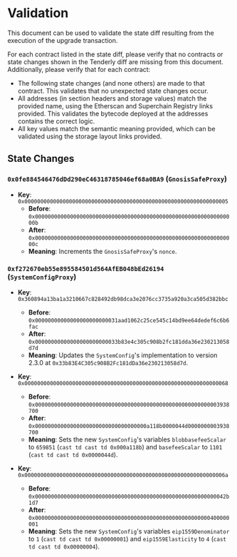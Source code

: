 # Validation

This document can be used to validate the state diff resulting from the execution of the upgrade
transaction.

For each contract listed in the state diff, please verify that no contracts or state changes shown in the Tenderly diff are missing from this document. Additionally, please verify that for each contract:

- The following state changes (and none others) are made to that contract. This validates that no unexpected state changes occur.
- All addresses (in section headers and storage values) match the provided name, using the Etherscan and Superchain Registry links provided. This validates the bytecode deployed at the addresses contains the correct logic.
- All key values match the semantic meaning provided, which can be validated using the storage layout links provided.

## State Changes

### `0x0fe884546476dDd290eC46318785046ef68a0BA9` (`GnosisSafeProxy`)

- **Key**: `0x0000000000000000000000000000000000000000000000000000000000000005`
  - **Before**: `0x000000000000000000000000000000000000000000000000000000000000000b`
  - **After**: `0x000000000000000000000000000000000000000000000000000000000000000c`
  - **Meaning**: Increments the `GnosisSafeProxy`'s `nonce`.

### `0xf272670eb55e895584501d564AfEB048bEd26194` (`SystemConfigProxy`)

- **Key**: `0x360894a13ba1a3210667c828492db98dca3e2076cc3735a920a3ca505d382bbc`
  - **Before**: `0x00000000000000000000000031aad1062c25ce545c14bd9ee64dedef6c6b6fac`
  - **After**:  `0x00000000000000000000000033b83e4c305c908b2fc181dda36e230213058d7d`
  - **Meaning**: Updates the `SystemConfig`'s implementation to version 2.3.0 at `0x33b83E4C305c908B2Fc181dDa36e230213058d7d`.

- **Key**: `0x0000000000000000000000000000000000000000000000000000000000000068`
  - **Before**: `0x0000000000000000000000000000000000000000000000000000000003938700`
  - **After**: `0x00000000000000000000000000000000000a118b0000044d0000000003938700`
  - **Meaning**: Sets the new `SystemConfig`'s variables `blobbasefeeScalar` to `659851` (`cast td cast td 0x000a118b`) and `basefeeScalar` to `1101` (`cast td cast td 0x0000044d`).

- **Key**: `0x000000000000000000000000000000000000000000000000000000000000006a`
  - **Before**: `0x000000000000000000000000000000000000000000000000000000000042b1d7`
  - **After**: `0x0000000000000000000000000000000000000000000000000000000400000001`
  - **Meaning**: Sets the new `SystemConfig`'s variables `eip1559Denominator` to `1` (`cast td cast td 0x00000001`) and `eip1559Elasticity` to `4` (`cast td cast td 0x00000004`).